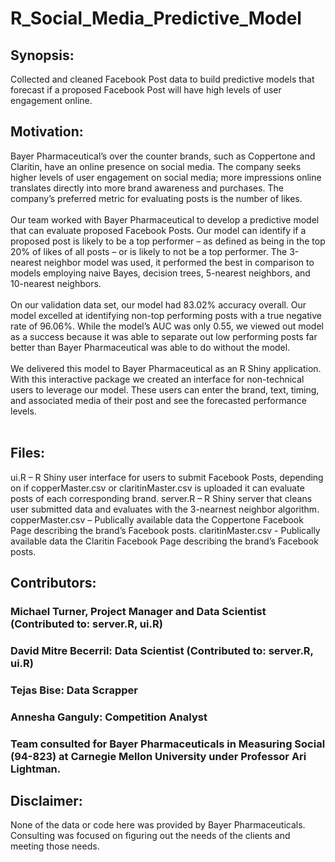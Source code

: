 # R_Social_Media_Predictive_Model
## Synopsis: 
Collected and cleaned Facebook Post data to build predictive models that forecast if a proposed Facebook Post will have high levels of user engagement online.

## Motivation: 
Bayer Pharmaceutical’s over the counter brands, such as Coppertone and Claritin, have an online presence on social media.  The company seeks higher levels of user engagement on social media; more impressions online translates directly into more brand awareness and purchases.  The company’s preferred metric for evaluating posts is the number of likes. <br /> <br />
Our team worked with Bayer Pharmaceutical to develop a predictive model that can evaluate proposed Facebook Posts.  Our model can identify if a proposed post is likely to be a top performer – as defined as being in the top 20% of likes of all posts – or is likely to not be a top performer.  The 3-nearest neighbor model was used, it performed the best in comparison to models employing naive Bayes, decision trees, 5-nearest neighbors, and 10-nearest neighbors.  <br /> <br />
On our validation data set, our model had 83.02% accuracy overall.  Our model excelled at identifying non-top performing posts with a true negative rate of 96.06%.  While the model’s AUC was only 0.55, we viewed out model as a success because it was able to separate out low performing posts far better than Bayer Pharmaceutical was able to do without the model. <br /> <br />
We delivered this model to Bayer Pharmaceutical as an R Shiny application.  With this interactive package we created an interface for non-technical users to leverage our model.  These users can enter the brand, text, timing, and associated media of their post and see the forecasted performance levels. <br /> <br />
## Files:
ui.R – R Shiny user interface for users to submit Facebook Posts, depending on if copperMaster.csv or claritinMaster.csv is uploaded it can evaluate posts of each corresponding brand.
server.R – R Shiny server that cleans user submitted data and evaluates with the 3-nearnest neighbor algorithm. 
copperMaster.csv – Publically available data the Coppertone Facebook Page describing the brand’s Facebook posts.
claritinMaster.csv - Publically available data the Claritin Facebook Page describing the brand’s Facebook posts.

## Contributors: 
### Michael Turner, Project Manager and Data Scientist (Contributed to: server.R, ui.R)
### David Mitre Becerril: Data Scientist (Contributed to: server.R, ui.R)
### Tejas Bise: Data Scrapper 
### Annesha Ganguly: Competition Analyst 
### Team consulted for Bayer Pharmaceuticals in Measuring Social (94-823) at Carnegie Mellon University under Professor Ari Lightman.

## Disclaimer:
None of the data or code here was provided by Bayer Pharmaceuticals.  Consulting was focused on figuring out the needs of the clients and meeting those needs. 
